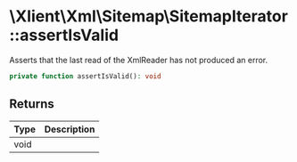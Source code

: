 # \\Xlient\\Xml\\Sitemap\\SitemapIterator::assertIsValid

Asserts that the last read of the XmlReader has not produced an error.

```php
private function assertIsValid(): void
```

## Returns

| Type | Description |
| :--- | :--- |
| void |  |